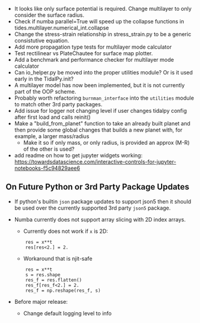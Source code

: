 * It looks like only surface potential is required. Change multilayer to only consider the surface radius.
* Check if numba parallel=True will speed up the collapse functions in tides.multilayer.numerical_int.collapse
* Change the stress-strain relationship in stress_strain.py to be a generic consistutive equation.
* Add more propagation type tests for multilayer mode calculator
* Test rectilinear vs PlateChautee for surface map plotter.
* Add a benchmark and performance checker for multilayer mode calculator
* Can io_helper.py be moved into the proper utilities module? Or is it used early in the TidalPy.init?
* A multilayer model has now been implemented, but it is not currently part of the OOP scheme.
* Probably worth refactoring `burnman_interface` into the `utilities` module to match other 3rd party packages.
* Add issue for logger not changing level if user changes tidalpy config after first load and calls reinit()
* Make a "build_from_planet" function to take an already built planet and then provide some global changes that builds a new planet with, for example, a larger mass/radius
    * Make it so if only mass, or only radius, is provided an approx (M-R) of the other is used?
* add readme on how to get jupyter widgets working: https://towardsdatascience.com/interactive-controls-for-jupyter-notebooks-f5c94829aee6
## On Future Python or 3rd Party Package Updates
* If python's builtin `json` package updates to support json5 then it should be used over the currently supported 3rd party `json5` package.
* Numba currently does not support array slicing with 2D index arrays.
    * Currently does not work if `x` is 2D:
    ```
        res = x**t
        res[res<2.] = 2.
    ```
    * Workaround that is njit-safe
    ```
        res = x**t
        s = res.shape
        res_f = res.flatten()
        res_f[res_f<2.] = 2.
        res_f = np.reshape(res_f, s)
    ``` 
  
* Before major release:
    * Change default logging level to info